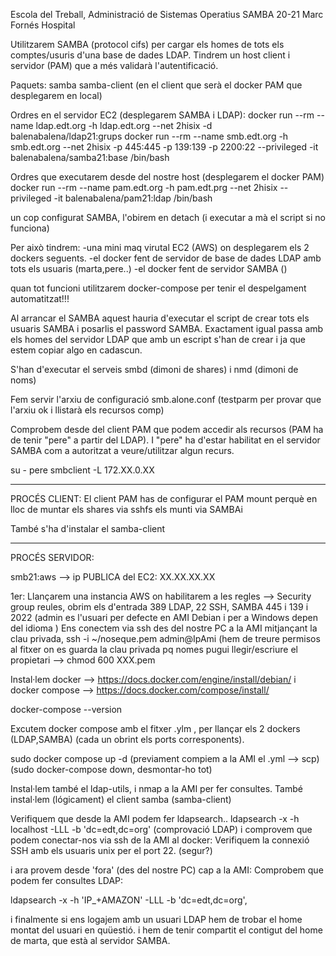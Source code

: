 Escola del Treball, Administració de Sistemas Operatius
SAMBA 20-21
Marc Fornés Hospital

Utilitzarem SAMBA (protocol  cifs) per cargar els homes de tots els comptes/usuris d'una base de dades LDAP.
Tindrem un host client i servidor (PAM) que a més validarà l'autentificació.

Paquets: 
samba 
samba-client (en el client que serà el docker PAM que desplegarem en local)

Ordres en el servidor EC2 (desplegarem SAMBA i LDAP):
  docker run --rm --name ldap.edt.org -h ldap.edt.org --net 2hisix -d balenabalena/ldap21:grups
  docker run --rm --name smb.edt.org -h smb.edt.org --net 2hisix -p 445:445 -p 139:139 -p 2200:22 --privileged -it balenabalena/samba21:base /bin/bash

Ordres que executarem desde del nostre host (desplegarem el docker PAM)
  docker run --rm --name pam.edt.org -h pam.edt.prg --net 2hisix --privileged -it balenabalena/pam21:ldap /bin/bash

un cop configurat SAMBA, l'obirem en detach (i executar a mà el script si no funciona)

Per això tindrem:
	-una mini maq virutal EC2 (AWS) on desplegarem els 2 dockers seguents.
	-el docker fent de servidor de base de dades LDAP amb tots els usuaris (marta,pere..)
	-el docker fent de servidor SAMBA ()

quan tot funcioni utilitzarem docker-compose per tenir el despelgament automatitzat!!!

Al arrancar el SAMBA aquest hauria d'executar el script de crear tots els usuaris SAMBA i posarlis el password SAMBA. Exactament igual passa amb els homes del servidor LDAP que amb un escript s'han de crear i ja que estem copiar algo en cadascun.

S'han d'executar el serveis smbd (dimoni de shares) i nmd (dimoni de noms) 

Fem servir l'arxiu de configuració smb.alone.conf (testparm per provar que l'arxiu ok i llistarà els recursos comp)

Comprobem desde del client PAM que podem accedir als recursos (PAM ha de tenir "pere" a partir del LDAP).
I "pere" ha d'estar habilitat en el servidor SAMBA com a autoritzat a veure/utilitzar algun recurs.

su - pere
smbclient -L 172.XX.0.XX

---------------------------------

PROCÉS CLIENT:
El client PAM has de configurar el PAM mount perquè en lloc de muntar els shares via sshfs els munti via SAMBAi

També s'ha d'instalar el samba-client


--------------------------------------------------------

PROCÉS SERVIDOR:

smb21:aws
 --> ip PUBLICA del EC2: XX.XX.XX.XX

1er: Llançarem una instancia AWS on habilitarem a les regles --> Security group reules, obrim els d'entrada 389 LDAP, 22 SSH, SAMBA 445 i 139
i 2022 (admin es l'usuari per defecte en AMI Debian i per a Windows depen del idioma ) Ens conectem via ssh des del nostre PC a la AMI mitjançant la clau privada,
ssh -i ~/noseque.pem admin@IpAmi             (hem de treure permisos al fitxer on es guarda la clau privada pq nomes pugui llegir/escriure el propietari --> chmod 600 XXX.pem

Instal·lem docker --> https://docs.docker.com/engine/install/debian/ i docker compose --> https://docs.docker.com/compose/install/

docker-compose --version

Excutem docker compose amb el fitxer .ylm , per llançar els 2 dockers (LDAP,SAMBA) (cada un obrint els ports corresponents).

sudo docker compose up -d (previament compiem a la AMI el .yml -->  scp) (sudo docker-compose down, desmontar-ho tot)

Instal·lem també el ldap-utils, i nmap a la AMI per fer consultes.
També instal·lem (lógicament) el client samba (samba-client)

Verifiquem que desde la AMI podem fer ldapsearch.. ldapsearch -x -h localhost -LLL -b 'dc=edt,dc=org' (comprovació LDAP) i comprovem que podem conectar-nos via ssh de la AMI al docker: Verifiquem la connexió SSH amb els usuaris unix per el port 22. (segur?)

i ara provem desde 'fora' (des del nostre PC) cap a la AMI: Comprobem que podem fer consultes LDAP: 

ldapsearch -x -h 'IP_+AMAZON' -LLL -b 'dc=edt,dc=org', 

i finalmente si ens logajem amb un usuari LDAP hem de trobar el home montat del usuari en quüestió.
i hem de tenir compartit el contigut del home de marta, que està al servidor SAMBA.

